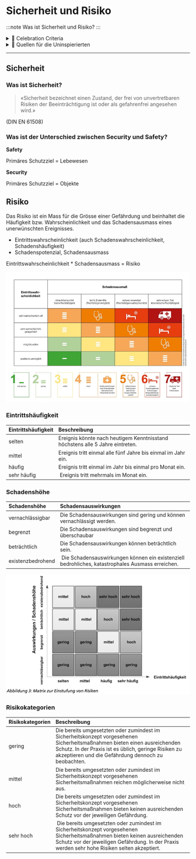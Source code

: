 # Sicherheit und Risiko
:::note
Was ist Sicherheit und Risiko?
:::

<details>
  <summary> 🎉 Celebration Criteria</summary>

Sie kennen die Unterschiede zwischen Security und Safety.

Sie kennen die Grundlagen vom Risikomanagement.

</details>

<details>
  <summary> 🤫 Quellen für die Uninspierierten</summary>

- [**Sichere Industrie:** Safety vs. Security...](https://www.sichere-industrie.de/safety-security-unterschied-erklaert-kombination-ziele-industrial-security/)

- [**CH Admin:** Risikomanagement](https://www.kmu.admin.ch/kmu/de/home/praktisches-wissen/finanzielles/risikomanagement.html)

- [**CH Admin:** Risikoidentifikation und Risikobewertung](https://www.kmu.admin.ch/kmu/de/home/praktisches-wissen/finanzielles/risikomanagement/wie-fuehrt-man-ein-risikomanagementsystem-ein/risikoidentifikation-und-risikobewertung.html)

</details>

___
## Sicherheit

### Was ist Sicherheit?

> «Sicherheit bezeichnet einen Zustand, der frei von  unvertretbaren Risiken der Beeinträchtigung ist oder als gefahrenfrei angesehen wird.»

(DIN EN 61508)

### Was ist der Unterschied zwischen Security und Safety?

**Safety**

Primäres Schutzziel =  Lebewesen

**Security**

Primäres Schutzziel =  Objekte


## Risiko
Das Risiko ist ein Mass für die Grösse einer Gefährdung und beinhaltet die Häufigkeit bzw. Wahrscheinlichkeit und das Schadensausmass eines unerwünschten Ereignisses.

- Eintrittswahrscheinlichkeit (auch Schadenswahrscheinlichkeit, Schadenshäufigkeit)
- Schadenspotenzial, Schadensausmass

Eintrittswahrscheinlichkeit * Schadensausmass = Risiko


[![Risiko](../img/arbeitsplatz-risikomatrix-nohl-schadensausmass-eintrittwahrscheinlichkeit.jpg)](https://www.uvex-safety.com/blog/de/risikomatrix-nach-nohl-so-ermitteln-sie-in-7-schritten-wie-gefaehrlich-ein-job-wirklich-ist/)

### Eintrittshäufigkeit

| Eintrittshäufigkeit | Beschreibung                     |
| :------------- | :-------------------------------------------- |
| selten | Ereignis könnte nach heutigem Kenntnisstand höchstens alle 5 Jahre eintreten. |
| mittel | Ereignis tritt einmal alle fünf Jahre bis einmal im Jahr ein. |
| häufig | Ereignis tritt einmal im Jahr bis einmal pro Monat ein. |
| sehr häufig | Ereignis tritt mehrmals im Monat ein. |

### Schadenshöhe

| Schadenshöhe | Schadensauswirkungen                     |
| :------------- | :-------------------------------------------- |
| vernachlässigbar | Die Schadensauswirkungen sind gering und können vernachlässigt werden.  |
| begrenzt | Die Schadensauswirkungen sind begrenzt und überschaubar |
| beträchtlich | Die Schadensauswirkungen können beträchtlich sein.  |
| existenzbedrohend | Die Schadensauswirkungen können ein existenziell bedrohliches, katastrophales Ausmass erreichen.  |

[![Risiko nach BSI](../img/Risikobewertungnachbsi.jpg)](https://www.bsi.bund.de/SharedDocs/Downloads/DE/BSI/Grundschutz/BSI_Standards/standard_200_3.pdf?__blob=publicationFile&v=2)

### Risikokategorien
| Risikokategorien | Beschreibung                     |
| :------------- | :-------------------------------------------- |
| gering  | Die bereits umgesetzten oder zumindest im Sicherheitskonzept vorgesehenen Sicherheitsmaßnahmen bieten einen ausreichenden Schutz. In der Praxis ist es üblich, geringe Risiken zu akzeptieren und die Gefährdung dennoch zu beobachten.   |
| mittel  | Die bereits umgesetzten oder zumindest im Sicherheitskonzept vorgesehenen Sicherheitsmaßnahmen reichen möglicherweise nicht aus.  |
| hoch  | Die bereits umgesetzten oder zumindest im Sicherheitskonzept vorgesehenen Sicherheitsmaßnahmen bieten keinen ausreichenden Schutz vor der jeweiligen Gefährdung.   |
| sehr hoch | Die bereits umgesetzten oder zumindest im Sicherheitskonzept vorgesehenen Sicherheitsmaßnahmen bieten keinen ausreichenden Schutz vor der jeweiligen Gefährdung. In der Praxis werden sehr hohe Risiken selten akzeptiert.   |
